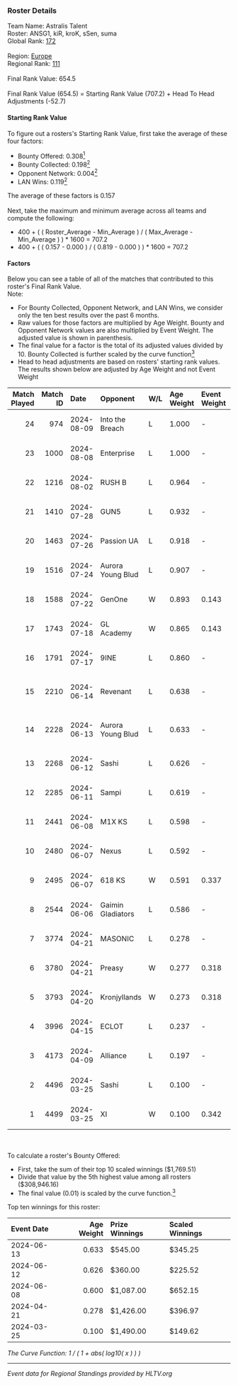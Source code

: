 ### Roster Details<br />
Team Name: Astralis Talent<br />
Roster: ANSG1, kiR, kroK, sSen, suma<br />
Global Rank: [172](../../standings_global_2024_09_06.md)<br />
<br />
Region: [Europe]( ../../standings_europe_2024_09_06.md)<br />
Regional Rank: [111]( ../../standings_europe_2024_09_06.md)<br />
<br />
Final Rank Value:  654.5<br />
<br />
Final Rank Value (654.5) = Starting Rank Value (707.2) + Head To Head Adjustments (-52.7)<br />

#### Starting Rank Value<br />
To figure out a rosters's Starting Rank Value, first take the average of these four factors:<br />
- Bounty Offered: 0.308[<sup>1</sup>](#table2)
- Bounty Collected: 0.198[<sup>2</sup>](#table1)
- Opponent Network: 0.004[<sup>2</sup>](#table1)
- LAN Wins: 0.119[<sup>2</sup>](#table1)

The average of these factors is 0.157<br />
<br />
Next, take the maximum and minimum average across all teams and compute the following:<br />
- 400 + ( ( Roster_Average - Min_Average ) / ( Max_Average - Min_Average ) ) * 1600 = 707.2
- 400 + ( ( 0.157 - 0.000 ) / ( 0.819 - 0.000 ) ) * 1600 = 707.2


#### Factors<br />
Below you can see a table of all of the matches that contributed to this roster's Final Rank Value.<br />
Note:<br />

- For Bounty Collected, Opponent Network, and LAN Wins, we consider only the ten best results over the past 6 months.
- Raw values for those factors are multiplied by Age Weight. Bounty and Opponent Network values are also multiplied by Event Weight. The adjusted value is shown in parenthesis.
- The final value for a factor is the total of its adjusted values divided by 10. Bounty Collected is further scaled by the curve function[<sup>3</sup>](#curveFunction)
- Head to head adjustments are based on rosters' starting rank values. The results shown below are adjusted by Age Weight and not Event Weight
<span id="table1"></span><br />


| Match Played | Match ID | Date       | Opponent          | W/L | Age Weight | Event Weight | Bounty Collected | Opponent Network | LAN Wins  | H2H Adj. | Roster                             |
| -: | -: | :- | :- | :- | :- | :- | :- | :- | :- | -: | :- |
|           24 |      974 | 2024-08-09 | Into the Breach   | L   | 1.000      | -            | -                | -                | -         |    -7.56 | ANSG1, kiR, kroK, sSen, suma       |
|           23 |     1000 | 2024-08-08 | Enterprise        | L   | 1.000      | -            | -                | -                | -         |    -5.93 | ANSG1, kiR, kroK, sSen, suma       |
|           22 |     1216 | 2024-08-02 | RUSH B            | L   | 0.964      | -            | -                | -                | -         |    -5.85 | ANSG1, kiR, kroK, sSen, suma       |
|           21 |     1410 | 2024-07-28 | GUN5              | L   | 0.932      | -            | -                | -                | -         |    -6.91 | ANSG1, kiR, kroK, sSen, suma       |
|           20 |     1463 | 2024-07-26 | Passion UA        | L   | 0.918      | -            | -                | -                | -         |    -2.73 | ANSG1, kiR, kroK, sSen, suma       |
|           19 |     1516 | 2024-07-24 | Aurora Young Blud | L   | 0.907      | -            | -                | -                | -         |    -5.28 | ANSG1, kiR, kroK, sSen, suma       |
|           18 |     1588 | 2024-07-22 | GenOne            | W   | 0.893      | 0.143        | 0.000 (0.000)    | 0.106 (0.013)    | 0 (0.000) |     8.01 | ANSG1, kiR, kroK, sSen, suma       |
|           17 |     1743 | 2024-07-18 | GL Academy        | W   | 0.865      | 0.143        | 0.003 (0.000)    | 0.055 (0.007)    | 0 (0.000) |    13.65 | ANSG1, kiR, kroK, sSen, suma       |
|           16 |     1791 | 2024-07-17 | 9INE              | L   | 0.860      | -            | -                | -                | -         |    -5.46 | ANSG1, kiR, kroK, sSen, suma       |
|           15 |     2210 | 2024-06-14 | Revenant          | L   | 0.638      | -            | -                | -                | -         |    -4.22 | alexsomfan, ANSG1, kiR, sSen, suma |
|           14 |     2228 | 2024-06-13 | Aurora Young Blud | L   | 0.633      | -            | -                | -                | -         |    -4.28 | alexsomfan, ANSG1, kiR, sSen, suma |
|           13 |     2268 | 2024-06-12 | Sashi             | L   | 0.626      | -            | -                | -                | -         |    -1.55 | ANSG1, kiR, kroK, sSen, suma       |
|           12 |     2285 | 2024-06-11 | Sampi             | L   | 0.619      | -            | -                | -                | -         |    -4.93 | ANSG1, kiR, kroK, sSen, suma       |
|           11 |     2441 | 2024-06-08 | M1X KS            | L   | 0.598      | -            | -                | -                | -         |    -7.43 | ANSG1, kiR, kroK, sSen, suma       |
|           10 |     2480 | 2024-06-07 | Nexus             | L   | 0.592      | -            | -                | -                | -         |    -8.04 | ANSG1, kiR, kroK, sSen, suma       |
|            9 |     2495 | 2024-06-07 | 618 KS            | W   | 0.591      | 0.337        | 0.000 (0.000)    | 0.000 (0.000)    | 1 (0.591) |     2.90 | ANSG1, kiR, kroK, sSen, suma       |
|            8 |     2544 | 2024-06-06 | Gaimin Gladiators | L   | 0.586      | -            | -                | -                | -         |    -4.46 | ANSG1, kiR, kroK, sSen, suma       |
|            7 |     3774 | 2024-04-21 | MASONIC           | L   | 0.278      | -            | -                | -                | -         |    -4.59 | ANSG1, JBOEN, kiR, kroK, tOPZ      |
|            6 |     3780 | 2024-04-21 | Preasy            | W   | 0.277      | 0.318        | 0.007 (0.001)    | 0.169 (0.015)    | 1 (0.277) |     4.67 | ANSG1, JBOEN, kiR, kroK, tOPZ      |
|            5 |     3793 | 2024-04-20 | Kronjyllands      | W   | 0.273      | 0.318        | 0.000 (0.000)    | 0.000 (0.000)    | 1 (0.273) |     1.33 | ANSG1, JBOEN, kiR, kroK, tOPZ      |
|            4 |     3996 | 2024-04-15 | ECLOT             | L   | 0.237      | -            | -                | -                | -         |    -0.81 | ANSG1, JBOEN, kiR, kroK, tOPZ      |
|            3 |     4173 | 2024-04-09 | Alliance          | L   | 0.197      | -            | -                | -                | -         |    -2.04 | ANSG1, JBOEN, kiR, kroK, tOPZ      |
|            2 |     4496 | 2024-03-25 | Sashi             | L   | 0.100      | -            | -                | -                | -         |    -1.94 | ANSG1, JBOEN, kiR, kroK, tOPZ      |
|            1 |     4499 | 2024-03-25 | XI                | W   | 0.100      | 0.342        | 0.000 (0.000)    | 0.000 (0.000)    | 0 (0.000) |     0.75 | ANSG1, JBOEN, kiR, kroK, tOPZ      |

<br />
<span id="table2"></span><br />
To calculate a roster's Bounty Offered:<br />

- First, take the sum of their top 10 scaled winnings ($1,769.51)
- Divide that value by the 5th highest value among all rosters ($308,946.16)
- The final value (0.01) is scaled by the curve function.[<sup>3</sup>](#curveFunction)

Top ten winnings for this roster:<br />

| Event Date | Age Weight | Prize Winnings | Scaled Winnings |
| :- | -: | :- | :- |
| 2024-06-13 |      0.633 | $545.00        | $345.25         |
| 2024-06-12 |      0.626 | $360.00        | $225.52         |
| 2024-06-08 |      0.600 | $1,087.00      | $652.15         |
| 2024-04-21 |      0.278 | $1,426.00      | $396.97         |
| 2024-03-25 |      0.100 | $1,490.00      | $149.62         |


<span id="curveFunction"></span>_The Curve Function: 1 / ( 1 + abs( log10( x ) ) )_<br />

---
_Event data for Regional Standings provided by HLTV.org_<br />
